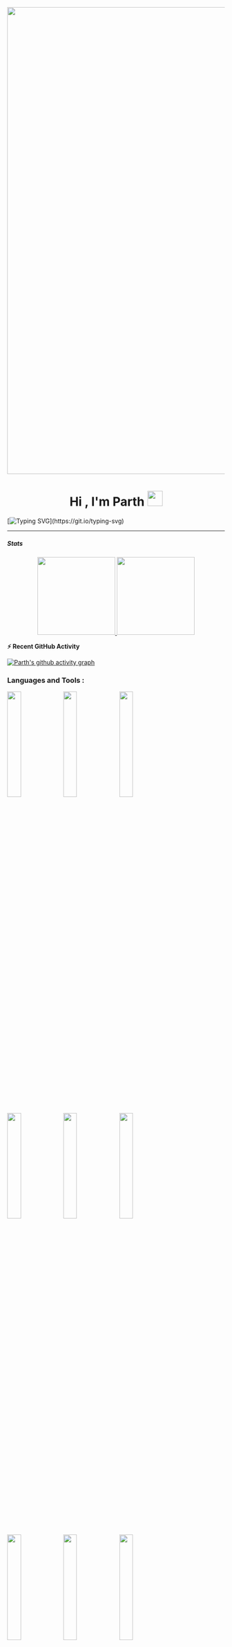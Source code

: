 <div>
    <img src="https://cdn.discordapp.com/attachments/1060959617905074177/1066561939884478615/ezgif-5-0a7566ac3c.gif" width="1080" >
</div>
<h1 align="center">Hi , I'm Parth <img src="https://media.giphy.com/media/TEnXkcsHrP4YedChhA/giphy.gif" width="35"></h1>
<p align="center">



[![Typing SVG](https://readme-typing-svg.demolab.com?font=Fira+Code&weight=500&size=34&duration=1000&pause=1000&color=1BF700&background=000000&center=true&vCenter=true&width=1000&height=100&lines=Started+with+batch+files+;Shifted+to+Cyber+Security+;Was+a+skid+back+then;Moved+to+threat+protection;Learnt+Python;Learnt+logic;Polished+Maths;And+here+I+am+experimenting+with;AI+and+ML+frameworks.)](https://git.io/typing-svg)


---
<h5>Stats</h5>
<p align="center">
<a href="https://github.com/halfstackpgr">
  <img height="180em" src="https://github-readme-stats-eight-theta.vercel.app/api?username=halfstackpgr&show_icons=true&theme=algolia&include_all_commits=true&count_private=true"/>
  <img height="180em" src="https://github-readme-stats-eight-theta.vercel.app/api/top-langs/?username=halfstackpgr&layout=compact&langs_count=8&theme=algolia&include_all_commits=true&count_private=true"/>
</a>
</p>



<summary><b>⚡ Recent GitHub Activity</b></summary>

[![Parth's github activity graph](https://github-readme-activity-graph.cyclic.app/graph?username=halfstackpgr&theme=dracula)](https://github.com/halfstackpgr)



### Languages and Tools : 


  
  <code><img width="25%" src="https://www.vectorlogo.zone/logos/python/python-ar21.svg"></code>
  <code><img width="25%" src="https://www.vectorlogo.zone/logos/pocoo_flask/pocoo_flask-ar21.svg"></code>
  <code><img width="25%" src="https://www.vectorlogo.zone/logos/opencv/opencv-ar21.svg"></code>
  <br />
  <code><img width="25%" src="https://www.vectorlogo.zone/logos/w3_html5/w3_html5-ar21.svg"></code>
  <code><img width="25%" src="https://www.vectorlogo.zone/logos/netlifyapp_watercss/netlifyapp_watercss-ar21.svg"></code>
  <code><img width="25%" src="https://www.vectorlogo.zone/logos/javascript/javascript-ar21.svg"></code>
  <br />
  <code><img width="25%" src="https://www.vectorlogo.zone/logos/mysql/mysql-ar21.svg"></code>
  <code><img width="25%" src="https://www.vectorlogo.zone/logos/git-scm/git-scm-ar21.svg"></code>
  <code><img width="25%" src="https://www.vectorlogo.zone/logos/visualstudio_code/visualstudio_code-ar21.svg"></code>
</p>
<br />
